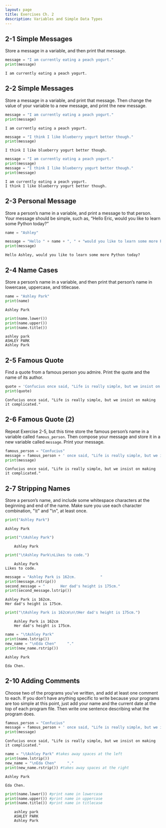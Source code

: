 ```yaml
---
layout: page
title: Exercises Ch. 2
description: Variables and Simple Data Types
---
```


## 2-1 Simple Messages
Store a message in a variable, and then print that message.


```python
message = "I am currently eating a peach yogurt."
print(message)
```

    I am currently eating a peach yogurt.


## 2-2 Simple Messages
Store a message in a variable, and print that message. Then change the value of your variable to a new message, and print the new message.


```python
message = "I am currently eating a peach yogurt."
print(message)
```

    I am currently eating a peach yogurt.



```python
message = "I think I like blueberry yogurt better though."
print(message)
```

    I think I like blueberry yogurt better though.



```python
message = "I am currently eating a peach yogurt."
print(message)
message = "I think I like blueberry yogurt better though."
print(message)
```

    I am currently eating a peach yogurt.
    I think I like blueberry yogurt better though.


## 2-3 Personal Message
Store a person’s name in a variable, and print a message to that person. Your message should be simple, such as, “Hello Eric, would you like to learn some Python today?”


```python
name = "Ashley"
```


```python
message = "Hello " + name + ", " + "would you like to learn some more Python today?"
print(message)
```

    Hello Ashley, would you like to learn some more Python today?


## 2-4 Name Cases
Store a person’s name in a variable, and then print that person’s name in lowercase, uppercase, and titlecase.


```python
name = "Ashley Park"
print(name)
```

    Ashley Park



```python
print(name.lower())
print(name.upper())
print(name.title())
```

    ashley park
    ASHLEY PARK
    Ashley Park


## 2-5 Famous Quote
Find a quote from a famous person you admire. Print the quote and the name of its author.


```python
quote = 'Confucius once said, "Life is really simple, but we insist on making it complicated."'
print(quote)
```

    Confucius once said, "Life is really simple, but we insist on making it complicated."


## 2-6 Famous Quote (2)
Repeat Exercise 2-5, but this time store the famous person’s name in a variable called `famous_person`. Then compose your message and store it in a new variable called `message`. Print your message.


```python
famous_person = "Confucius"
message = famous_person + ' once said, "Life is really simple, but we insist on making it complicated."'
print(message)
```

    Confucius once said, "Life is really simple, but we insist on making it complicated."


## 2-7 Stripping Names
Store a person’s name, and include some whitespace characters at the beginning and end of the name. Make sure you use each character combination, "\t" and "\n", at least once.


```python
print("Ashley Park")
```

    Ashley Park



```python
print("\tAshley Park")
```

    	Ashley Park



```python
print("\tAshley Park\nLikes to code.")
```

    	Ashley Park
    Likes to code.



```python
message = "Ashley Park is 162cm.           "
print(message.rstrip())
second_message = "       Her dad's height is 175cm."
print(second_message.lstrip())
```

    Ashley Park is 162cm.
    Her dad's height is 175cm.



```python
print("\tAshley Park is 162cm\n\tHer dad's height is 175cm.")
```

    	Ashley Park is 162cm
    	Her dad's height is 175cm.



```python
name = "\tAshley Park"
print(name.lstrip())
new_name = "\nEda Chen"     "."
print(new_name.rstrip())
```

    Ashley Park
    
    Eda Chen.


## 2-10 Adding Comments
Choose two of the programs you’ve written, and add at least one comment to each. If you don’t have anything specific to write because your programs are too simple at this point, just add your name and the current date at the top of each program file. Then write one sentence describing what the program does.


```python
famous_person = "Confucius"
message = famous_person + ' once said, "Life is really simple, but we insist on making it complicated."' #Use one apostrophe when you are using quotation again in your message.
print(message)
```

    Confucius once said, "Life is really simple, but we insist on making it complicated."



```python
name = "\tAshley Park" #takes away spaces at the left
print(name.lstrip())
new_name = "\nEda Chen"     "."
print(new_name.rstrip()) #takes away spaces at the right
```

    Ashley Park
    
    Eda Chen.



```python
print(name.lower()) #print name in lowercase
print(name.upper()) #print name in uppercase
print(name.title()) #print name in titlecase
```

    	ashley park
    	ASHLEY PARK
    	Ashley Park